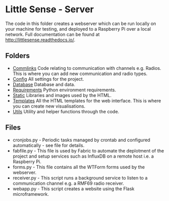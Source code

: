 # Little Sense - Server
The code in this folder creates a webserver which can be run locally on your machine for testing, and deployed to a Raspberry Pi over a local network. Full documentation can be found at http://littlesense.readthedocs.io/.

## Folders

- [Commlinks](commlink/) Code relating to communication with channels e.g. Radios. This is where you can add new communication and radio types.
- [Config](config/) All settings for the project.
- [Database](databases) Database and data.
- [Requirements](requirements/) Python environment requirements.
- [Static](static/) Libraries and images used by the HTML.
- [Templates](templates/) All the HTML templates for the web interface. This is where you can create new visualisations.
- [Utils](utils/) Utility and helper functions through the code.

## Files
- cronjobs.py - Periodic tasks managed by crontab and configured automatically - see file for details. 
- fabfile.py - This file is used by Fabric to automate the deplotment of the project and setup services such as InfluxDB on a remote host i.e. a Raspberry Pi.
- forms.py - This file contains all the WTForm forms used by the webserver.
- receiver.py - This script runs a background service to  listen to a communication channel e.g. a RMF69 radio receiver.
- webapp.py - This script creates a website using the Flask microframework. 

